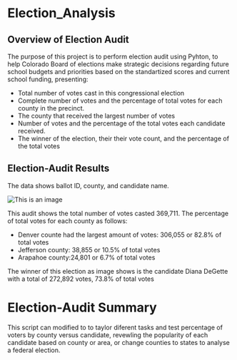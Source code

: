 # Election_Analysis
## Overview of Election Audit
The purpose of this project is to perform election audit using Pyhton, to help Colorado Board of elections make strategic decisions regarding future school budgets and priorities based on the standartized scores and current school funding, presenting:
  
  - Total number of votes cast in this congressional election
  - Complete number of votes and the percentage of total votes for each county in the precinct.
  - The county that received the largest number of votes
  - Number of votes and the percentage of the total votes each candidate received.
  - The winner of the election, their their vote count, and the percentage of the total votes
  

## Election-Audit Results
The data shows ballot ID, county, and candidate name.

![This is an image](https://github.com/Fbullman/Election_Analysis/blob/main/Election%20Results.png)

This audit shows the total number of votes casted 369,711.
The percentage of total votes for each county as follows:

- Denver counte had the largest amount of votes: 306,055 or 82.8% of total votes
- Jefferson county: 38,855 or 10.5% of total votes
- Arapahoe county:24,801 or 6.7% of total votes

The winner of this election as image shows is the candidate Diana DeGette with a total of 272,892 votes, 73.8% of total votes 

# Election-Audit Summary

This script can modified to to taylor diferent tasks and test percentage of voters by county versus candidate, revewling the popularity of each candidate based on county or area, or change counties to states to analyse a federal election.


